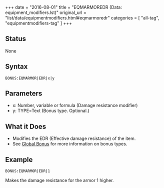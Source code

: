 +++
date = "2016-08-01"
title = "EQMARMOREDR (Data: equipment_modifiers.lst)"
original_url = "list/data/equipmentmodifiers.html#eqmarmoredr"
categories = [ "all-tag", "equipmentmodifiers-tag" ]
+++

## Status

None

## Syntax

`BONUS:EQMARMOR|EDR|x|y`

## Parameters

-   x: Number, variable or formula (Damage
    resistance modifier)
-   y: TYPE=Text (Bonus type. Optional.)



What it Does
------------

-   Modifies the EDR (Effective damage resistance) of the item.
-   See [Global Bonus](/list/global/bonus.html) for more information on
    bonus types.

Example
-------

`BONUS:EQMARMOR|EDR|1`

Makes the damage resistance for the armor 1 higher.

